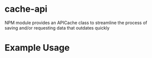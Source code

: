 # cache-api
NPM module provides an APICache class to streamline the process of saving and/or requesting data that outdates quickly

# Example Usage
